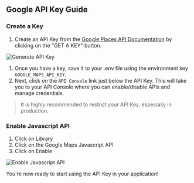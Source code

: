 ## Google API Key Guide

### Create a Key

1. Create an API Key from the [Google Places API Documentation](https://developers.google.com/places/web-service/get-api-key) by clicking on the "GET A KEY" button.

![Generate API Key](https://www.dropbox.com/s/08jv8ngi8nm9r6x/google_key.gif?raw=1)

1. Once you have a key, save it to your .env file using the environment key `GOOGLE_MAPS_API_KEY`.
1. Next, click on the `API Console` link just below the API Key. This will take you to your API Console where you can enable/disable APIs and manage credentials.

> It is highly recommended to restrict your API Key, especially in production.

### Enable Javascript API

1. Click on Library
1. Click on the Google Maps Javascript API
1. Click on Enable

![Enable Javascript API](https://www.dropbox.com/s/mitnsosb976pab2/enable_api_cropped.gif?raw=1)

You're now ready to start using the API Key in your application!
